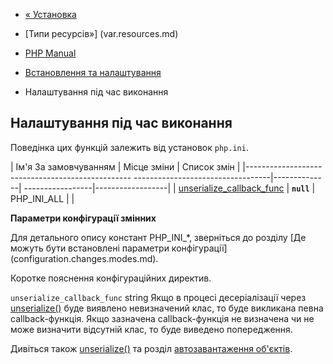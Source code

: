 - [« Установка](var.installation.md)
- [Типи ресурсів»] (var.resources.md)

- [PHP Manual](index.md)
- [Встановлення та налаштування](var.setup.md)
- Налаштування під час виконання

## Налаштування під час виконання

Поведінка цих функцій залежить від установок `php.ini`.

| Ім'я За замовчуванням | Місце зміни | Список змін |
|------------------------------------------------- ----------------------------------|--------------| -----------------|------------------|
| [unserialize_callback_func](var.configuration.md#ini.unserialize-callback-func) | **`null`** | PHP_INI_ALL | |

**Параметри конфігурації змінних**

Для детального опису констант PHP_INI\_\*, зверніться до розділу [Де
можуть бути встановлені параметри
конфігурації] (configuration.changes.modes.md).

Коротке пояснення конфігураційних директив.

`unserialize_callback_func` string
Якщо в процесі десеріалізації через
[unserialize()](function.unserialize.md) буде виявлено
невизначений клас, то буде викликана певна callback-функція.
Якщо зазначена callback-функція не визначена чи не може визначити
відсутній клас, то буде виведено попередження.

Дивіться також [unserialize()](function.unserialize.md) та розділ
[автозавантаження об'єктів](language.oop5.autoload.md).
